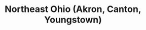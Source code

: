 ---
featured: false
time: 6:00pm EST
title: Northeast Ohio (Akron, Canton, Youngstown) 
registration: https://zoom.us/webinar/register/WN_sXSSwo7yQgWosJRYjSXvNg
past: true
---